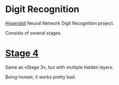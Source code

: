 # Digit Recognition

[Hyperskill](hyperskill.org) Neural Network Digit Recognition project.

Consists of several stages.

# <u>[Stage 4](https://hyperskill.org/projects/4/stages/18/implement)</u>

Same as «Stage 3», but with multiple hidden layers.

Being honest, it works pretty bad.
